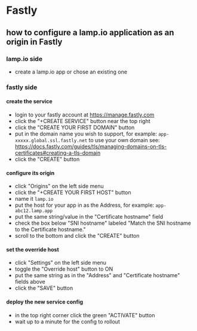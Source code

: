 # Fastly

## how to configure a lamp.io application as an origin in Fastly

### lamp.io side
- create a lamp.io app or chose an existing one

### fastly side
#### create the service
- login to your fastly account at https://manage.fastly.com
- click the "+CREATE SERVICE" button near the top right
- click the "CREATE YOUR FIRST DOMAIN" button
- put in the domain name you wish to support, for example: `app-xxxxx.global.ssl.fastly.net`
  to use your own domain see: https://docs.fastly.com/guides/tls/managing-domains-on-tls-certificates#creating-a-tls-domain
- click the "CREATE" button

#### configure its origin
- click "Origins" on the left side menu
- click the "+CREATE YOUR FIRST HOST" button
- name it `lamp.io`
- put the host for your app in as the Address, for example: `app-abc12.lamp.app`
- put the same string/value in the "Certificate hostname" field
- check the box below "SNI hostname" labeled "Match the SNI hostname to the Certificate hostname."
- scroll to the bottom and click the "CREATE" button

#### set the override host
- click "Settings" on the left side menu
- toggle the "Override host" button to ON
- put the same string as in the "Address" and "Certificate hostname" fields above
- click the "SAVE" button

#### deploy the new service config
- in the top right corner click the green "ACTIVATE" button
- wait up to a minute for the config to rollout
